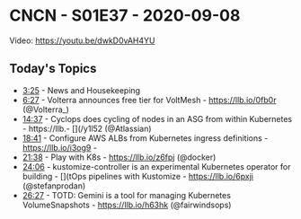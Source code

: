# CNCN - S01E37 - 2020-09-08

Video: https://youtu.be/dwkD0vAH4YU

## Today's Topics

- [3:25](https://www.youtube.com/watch?v=dwkD0vAH4YU) - News and Housekeeping
- [6:27](https://www.youtube.com/watch?v=dwkD0vAH4YU&t=) - Volterra announces free tier for VoltMesh - https://llb.io/0fb0r (@Volterra_)
- [14:37](https://www.youtube.com/watch?v=dwkD0vAH4YU&t=) - Cyclops does cycling of nodes in an ASG from within Kubernetes - https://llb.- [](/y1l52 (@Atlassian)
- [18:41](https://www.youtube.com/watch?v=dwkD0vAH4YU&t=) - Configure AWS ALBs from Kubernetes ingress definitions - https://llb.io/i3og9 - [](ZalandoTech)
- [21:38](https://www.youtube.com/watch?v=dwkD0vAH4YU&t=) - Play with K8s - https://llb.io/z6fpj (@docker)
- [24:06](https://www.youtube.com/watch?v=dwkD0vAH4YU&t=) - kustomize-controller is an experimental Kubernetes operator for building - [](tOps pipelines with Kustomize - https://llb.io/6pxji (@stefanprodan)
- [26:27](https://www.youtube.com/watch?v=dwkD0vAH4YU&t=) - TOTD: Gemini is a tool for managing Kubernetes VolumeSnapshots - https://llb.io/h63hk (@fairwindsops)
